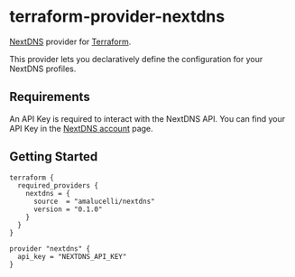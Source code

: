 # terraform-provider-nextdns

[NextDNS](https://nextdns.io/) provider for [Terraform](https://terraform.io).

This provider lets you declaratively define the configuration for your NextDNS profiles.

## Requirements

An API Key is required to interact with the NextDNS API.
You can find your API Key in the [NextDNS account](https://my.nextdns.io/account) page.

## Getting Started

```hcl
terraform {
  required_providers {
    nextdns = {
      source  = "amalucelli/nextdns"
      version = "0.1.0"
    }
  }
}

provider "nextdns" {
  api_key = "NEXTDNS_API_KEY"
}
```
